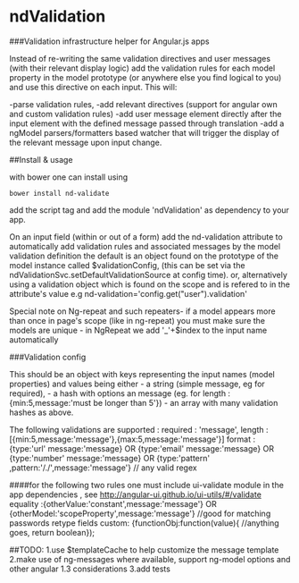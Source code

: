 ndValidation
============

###Validation infrastructure helper for Angular.js apps

Instead of re-writing the same validation directives and user messages (with their relevant display logic) add the validation rules for each model property 
in the model prototype (or anywhere else you find logical to you) and use this directive on each input.
This will:

-parse validation rules,
-add relevant directives (support for angular own and custom validation rules)
-add user message element directly after the input element with the defined message passed through translation
-add a ngModel parsers/formatters based watcher that will trigger the display of the relevant message upon input change.

##Install & usage 

with bower one can install using

    bower install nd-validate
    
add the script tag and add the module 'ndValidation' as dependency to your app.
    
On an input field (within or out of a form) add the nd-validation attribute to automatically add validation rules and associated messages by the model validation definition
the default is an object found on the prototype of the model instance called $validationConfig, (this can be set via the  ndValidationSvc.setDefaultValidationSource at config time).
or, alternatively using a validation object which is found on the scope and is refered to in the attribute's value e.g nd-validation='config.get("user").validation'

Special note on Ng-repeat and such repeaters- if a model appears more than once in page's scope (like in ng-repeat) you must make sure the models are unique - in NgRepeat we add '_'+$index to the input name automatically


###Validation config 

This should be an object with keys representing the input names (model properties) and values being either
         - a string (simple message, eg for required),
         - a hash with options an message (eg. for length : {min:5,message:'must be longer than 5'})
         - an array with many validation hashes as above.
     
The following validations are supported :
       required : 'message',
       length : [{min:5,message:'message'},{max:5,message:'message'}]
       format : {type:'url' message:'message}
                 OR
                 {type:'email' message:'message}
                 OR
                 {type:'number' message:'message}
                 OR
                 {type:'pattern' ,pattern:'/\.\/',message:'message'} // any valid regex
                 
####for the following two rules one must include ui-validate module in the app dependencies , see http://angular-ui.github.io/ui-utils/#/validate
 equality :{otherValue:'constant',message:'message'}
                     OR
 {otherModel:'scopeProperty',message:'message'} //good for matching passwords retype fields
 custom: {functionObj:function(value){ //anything goes, return boolean});

 
 ##TODO:
 1.use $templateCache to help customize the message template
 2.make use of ng-messages where available, support ng-model options and other angular 1.3 considerations
 3.add tests